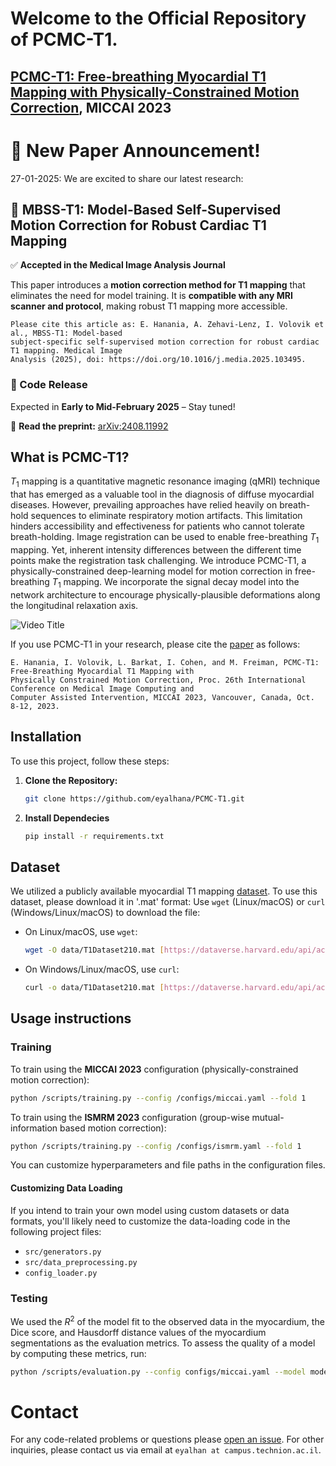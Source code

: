 # Welcome to the Official Repository of PCMC-T1.
## [PCMC-T1: Free-breathing Myocardial T1 Mapping with Physically-Constrained Motion Correction](https://arxiv.org/abs/2308.11281), MICCAI 2023

# 📢 New Paper Announcement!  

27-01-2025: We are excited to share our latest research:  

## 📝 **MBSS-T1: Model-Based Self-Supervised Motion Correction for Robust Cardiac T1 Mapping**  

✅ **Accepted in the Medical Image Analysis Journal**  

This paper introduces a **motion correction method for T1 mapping** that eliminates the need for model training. It is **compatible with any MRI scanner and protocol**, making robust T1 mapping more accessible.  

```
Please cite this article as: E. Hanania, A. Zehavi-Lenz, I. Volovik et al., MBSS-T1: Model-based
subject-specific self-supervised motion correction for robust cardiac T1 mapping. Medical Image
Analysis (2025), doi: https://doi.org/10.1016/j.media.2025.103495.
```

### 🚀 Code Release  
Expected in **Early to Mid-February 2025** – Stay tuned!  

🔗 **Read the preprint:** [arXiv:2408.11992](https://arxiv.org/pdf/2408.11992)  



## What is PCMC-T1?
$T_1$ mapping is a quantitative magnetic resonance imaging (qMRI) technique that has emerged as a valuable tool in the diagnosis of diffuse myocardial diseases.
However, prevailing approaches have relied heavily on breath-hold sequences to eliminate respiratory motion artifacts. This limitation hinders accessibility and effectiveness for patients who cannot tolerate breath-holding. Image registration can be used to enable free-breathing $T_1$ mapping. Yet, inherent intensity differences between the different time points make the registration task challenging. 
We introduce PCMC-T1, a physically-constrained deep-learning model for motion correction in free-breathing $T_1$ mapping. We incorporate the signal decay model into the network architecture to encourage physically-plausible deformations along the longitudinal relaxation axis. 

![Video Title](pcmc_gif.gif)

If you use PCMC-T1 in your research, please cite the [paper](https://arxiv.org/abs/2308.11281) as follows:

```
E. Hanania, I. Volovik, L. Barkat, I. Cohen, and M. Freiman, PCMC-T1: Free-Breathing Myocardial T1 Mapping with
Physically Constrained Motion Correction, Proc. 26th International Conference on Medical Image Computing and
Computer Assisted Intervention, MICCAI 2023, Vancouver, Canada, Oct. 8-12, 2023.
```

## Installation

To use this project, follow these steps:

1. **Clone the Repository:**
   ```sh
   git clone https://github.com/eyalhana/PCMC-T1.git
2. **Install Dependecies**
   ```sh
   pip install -r requirements.txt

## Dataset 
We utilized a publicly available myocardial T1 mapping [dataset](https://pubmed.ncbi.nlm.nih.gov/29314198/). To use this dataset, please download it in '.mat' format:
Use `wget` (Linux/macOS) or `curl` (Windows/Linux/macOS) to download the file:
   - On Linux/macOS, use `wget`:
     ```sh
     wget -O data/T1Dataset210.mat [https://dataverse.harvard.edu/api/access/datafile/43188520](https://dataverse.harvard.edu/file.xhtml?persistentId=doi:10.7910/DVN/DHEUAV/H5WVDS)
     ```
   - On Windows/Linux/macOS, use `curl`:
     ```sh
     curl -o data/T1Dataset210.mat [https://dataverse.harvard.edu/api/access/datafile/43188520](https://dataverse.harvard.edu/file.xhtml?persistentId=doi:10.7910/DVN/DHEUAV/H5WVDS)
     ```
## Usage instructions
### Training
To train using the **MICCAI 2023** configuration (physically-constrained motion correction):
``` sh
python /scripts/training.py --config /configs/miccai.yaml --fold 1
```
To train using the **ISMRM 2023** configuration (group-wise mutual-information based motion correction):
``` sh
python /scripts/training.py --config /configs/ismrm.yaml --fold 1
```
You can customize hyperparameters and file paths in the configuration files.


#### Customizing Data Loading

If you intend to train your own model using custom datasets or data formats, you'll likely need to customize the data-loading code in the following project files:

- `src/generators.py`
- `src/data_preprocessing.py`
- `config_loader.py`


### Testing
We used the $R^2$ of the model fit to the observed data in the myocardium, the Dice score, and Hausdorff distance values of the myocardium segmentations as the evaluation metrics. To assess the quality of a model by computing these metrics, run:

``` sh
python /scripts/evaluation.py --config configs/miccai.yaml --model models/model_name.pt
```

# Contact
For any code-related problems or questions please [open an issue](https://github.com/eyalhana/PCMC-T1/issues).
For other inquiries, please contact us via email at ```eyalhan at campus.technion.ac.il```.
